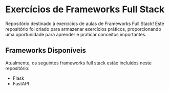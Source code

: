# Exercícios de Frameworks Full Stack

Repositório destinado à exercícios de aulas de Frameworks Full Stack! 
Este repositório foi criado para armazenar exercícios práticos, proporcionando uma oportunidade para aprender e praticar conceitos importantes.

## Frameworks Disponíveis

Atualmente, os seguintes frameworks full stack estão incluídos neste repositório:

- Flask
- FastAPI
